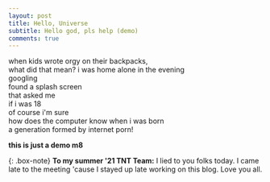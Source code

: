 ```yaml
---
layout: post
title: Hello, Universe
subtitle: Hello god, pls help (demo)
comments: true
---
```


when kids wrote orgy on their backpacks,  
what did that mean?
i was home alone in the evening  
googling  
found a splash screen  
that asked me  
if i was 18  
of course i'm sure  
how does the computer know when i was born  
a generation formed by internet porn!  

**this is just a demo m8**

{: .box-note}
**To my summer '21 TNT Team:** I lied to you folks today. I came late to the meeting 'cause I stayed up late working on this blog. Love you all.
